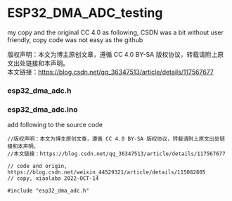# ESP32_DMA_ADC_testing  

my copy and the original CC 4.0 as following, CSDN was a bit without user friendly, copy code was not easy as the github  

版权声明：本文为博主原创文章，遵循 CC 4.0 BY-SA 版权协议，转载请附上原文出处链接和本声明。   
本文链接：https://blog.csdn.net/qq_36347513/article/details/117567677  


### esp32_dma_adc.h

### esp32_dma_adc.ino
add following to the source code
```
//版权声明：本文为博主原创文章，遵循 CC 4.0 BY-SA 版权协议，转载请附上原文出处链接和本声明。   
//本文链接：https://blog.csdn.net/qq_36347513/article/details/117567677 

// code and origin, https://blog.csdn.net/weixin_44529321/article/details/115082805
// copy, xiaolaba 2022-OCT-14

#include "esp32_dma_adc.h"
```
